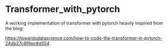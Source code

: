 # Transformer_with_pytorch
A working implementation of transformer with pytorch heavily inspired from the blog:

https://towardsdatascience.com/how-to-code-the-transformer-in-pytorch-24db27c8f9ec#d554
